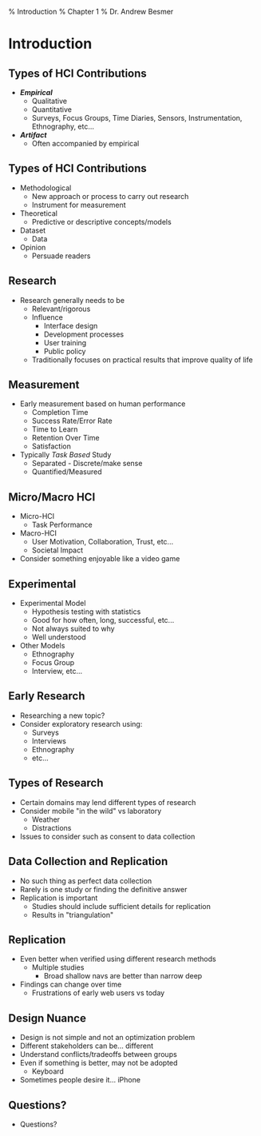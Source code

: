 % Introduction
% Chapter 1
% Dr. Andrew Besmer

# Introduction

## Types of HCI Contributions

* ***Empirical***
    * Qualitative
    * Quantitative
    * Surveys, Focus Groups, Time Diaries, Sensors, Instrumentation, Ethnography, etc...
* ***Artifact***
    * Often accompanied by empirical

## Types of HCI Contributions

* Methodological
    * New approach or process to carry out research
    * Instrument for measurement
* Theoretical
    * Predictive or descriptive concepts/models
* Dataset
    * Data 
* Opinion
    * Persuade readers

## Research

* Research generally needs to be 
    * Relevant/rigorous
    * Influence 
        * Interface design
        * Development processes
        * User training
        * Public policy 
    * Traditionally focuses on practical results that improve quality of life

## Measurement

* Early measurement based on human performance
	* Completion Time
	* Success Rate/Error Rate
	* Time to Learn
	* Retention Over Time
	* Satisfaction
* Typically *Task Based* Study
	* Separated -  Discrete/make sense
	* Quantified/Measured 

## Micro/Macro HCI

* Micro-HCI
    * Task Performance
* Macro-HCI
	* User Motivation, Collaboration, Trust, etc...
	* Societal Impact
* Consider something enjoyable like a video game

## Experimental

* Experimental Model 
	* Hypothesis testing with statistics
	* Good for how often, long, successful, etc...
	* Not always suited to why
	* Well understood
* Other Models
	* Ethnography
	* Focus Group
	* Interview, etc...

## Early Research

* Researching a new topic?
* Consider exploratory research using:
    * Surveys
    * Interviews
    * Ethnography 
    * etc...

## Types of Research

* Certain domains may lend different types of research
* Consider mobile "in the wild" vs laboratory
	* Weather
	* Distractions
* Issues to consider such as consent to data collection

## Data Collection and Replication

* No such thing as perfect data collection
* Rarely is one study or finding the definitive answer
* Replication is important
	* Studies should include sufficient details for replication
	* Results in "triangulation"

## Replication

* Even better when verified using different research methods
	* Multiple studies 
        * Broad shallow navs are better than narrow deep
* Findings can change over time
	* Frustrations of early web users vs today

## Design Nuance 

* Design is not simple and not an optimization problem
* Different stakeholders can be... different
* Understand conflicts/tradeoffs between groups
* Even if something is better, may not be adopted
	* Keyboard
* Sometimes people desire it... iPhone

## Questions?

* Questions?